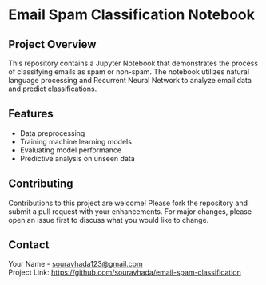 
# Email Spam Classification Notebook

## Project Overview
This repository contains a Jupyter Notebook that demonstrates the process of classifying emails as spam or non-spam. The notebook utilizes natural language processing and Recurrent Neural Network to analyze email data and predict classifications.

## Features
- Data preprocessing
- Training machine learning models
- Evaluating model performance
- Predictive analysis on unseen data


## Contributing
Contributions to this project are welcome! Please fork the repository and submit a pull request with your enhancements. For major changes, please open an issue first to discuss what you would like to change.


## Contact
Your Name - souravhada123@gmail.com  
Project Link: https://github.com/souravhada/email-spam-classification

